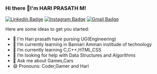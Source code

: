 ### Hi there 👋I'm HARI PRASATH M!

[![Linkedin Badge](https://img.shields.io/badge/-Hari_M-blue?style=flat&logo=Linkedin&logoColor=white&link=https://https://www.linkedin.com/in/hari-prasath-517849211/)](https://https://www.linkedin.com/in/hari-prasath-517849211//)
[![Instagram Badge](https://img.shields.io/badge/-@__M4n0j__-purple?style=flat&logo=instagram&logoColor=white&link=https://www.instagram.com/_m4n0j_/)](https://www.instagram.com/_m4n0j_/)
[![Gmail Badge](https://img.shields.io/badge/-Manoj_A-c14438?style=flat&logo=Gmail&logoColor=white&link=mailto:hariprasathmk2003@gmail.com)](mailto:hariprasathmk2003@gmail)


Here are some ideas to get you started:
- 🔭 I'm Hari prasath have pursing UG(Engineering)
- 🌱 I’m currently learning in Bannari Amman institude of technology
- 🎯 I’m currently learning C,C++,HTML,CSS
- 🤔 I’m looking for help with Data Structures and Algorithms
- 💬 Ask me about Games,Cars
- 😄 Pronouns: Coder,Gamer and Hari

